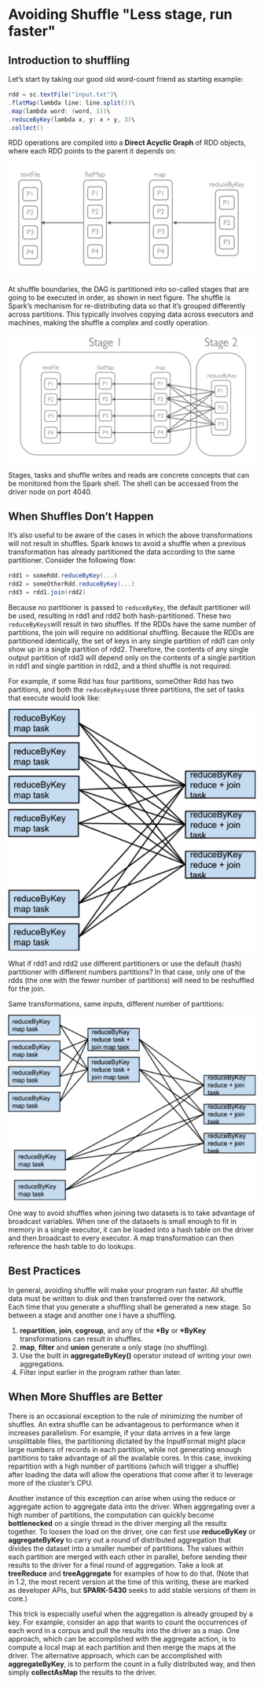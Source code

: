 # Avoiding Shuffle "Less stage, run faster"

## Introduction to shuffling

Let’s start by taking our good old word-count friend as starting example:

```scala
rdd = sc.textFile("input.txt")\
.flatMap(lambda line: line.split())\
.map(lambda word: (word, 1))\
.reduceByKey(lambda x, y: x + y, 3)\
.collect()
```

RDD operations are compiled into a **Direct Acyclic Graph** of RDD objects, where each RDD points to the parent it depends on:  


![](../.gitbook/assets/dag1.png)

At shuffle boundaries, the DAG is partitioned into so-called stages that are going to be executed in order, as shown in next figure. The shuffle is Spark’s mechanism for re-distributing data so that it’s grouped differently across partitions. This typically involves copying data across executors and machines, making the shuffle a complex and costly operation.

![](../.gitbook/assets/stages1.png)

Stages, tasks and shuffle writes and reads are concrete concepts that can be monitored from the Spark shell. The shell can be accessed from the driver node on port 4040.

## When Shuffles Don’t Happen

It’s also useful to be aware of the cases in which the above transformations will not result in shuffles. Spark knows to avoid a shuffle when a previous transformation has already partitioned the data according to the same partitioner. Consider the following flow:

```scala
rdd1 = someRdd.reduceByKey(...)
rdd2 = someOtherRdd.reduceByKey(...)
rdd3 = rdd1.join(rdd2)
```

Because no partitioner is passed to `reduceByKey`, the default partitioner will be used, resulting in rdd1 and rdd2 both hash-partitioned. These two `reduceByKeys`will result in two shuffles. If the RDDs have the same number of partitions, the join will require no additional shuffling. Because the RDDs are partitioned identically, the set of keys in any single partition of rdd1 can only show up in a single partition of rdd2. Therefore, the contents of any single output partition of rdd3 will depend only on the contents of a single partition in rdd1 and single partition in rdd2, and a third shuffle is not required.

For example, if some Rdd has four partitions, someOther Rdd has two partitions, and both the `reduceByKeys`use three partitions, the set of tasks that execute would look like:

![](../.gitbook/assets/spark-tuning-f4.png)

What if rdd1 and rdd2 use different partitioners or use the default \(hash\) partitioner with different numbers partitions? In that case, only one of the rdds \(the one with the fewer number of partitions\) will need to be reshuffled for the join.

Same transformations, same inputs, different number of partitions:

![](../.gitbook/assets/spark-tuning-f5.png)

One way to avoid shuffles when joining two datasets is to take advantage of broadcast variables. When one of the datasets is small enough to fit in memory in a single executor, it can be loaded into a hash table on the driver and then broadcast to every executor. A map transformation can then reference the hash table to do lookups.

## Best Practices

In general, avoiding shuffle will make your program run faster. All shuffle data must be written to disk and then transferred over the network.  
Each time that you generate a shuffling shall be generated a new stage. So between a stage and another one I have a shuffling.

1. **repartition**, **join**, **cogroup**, and any of the **\*By** or **\*ByKey** transformations can result in shuffles.
2. **map**, **filter** and **union** generate a only stage \(no shuffling\).
3. Use the built in **aggregateByKey\(\)** operator instead of writing your own aggregations.
4. Filter input earlier in the program rather than later.

## When More Shuffles are Better

There is an occasional exception to the rule of minimizing the number of shuffles. An extra shuffle can be advantageous to performance when it increases parallelism. For example, if your data arrives in a few large unsplittable files, the partitioning dictated by the InputFormat might place large numbers of records in each partition, while not generating enough partitions to take advantage of all the available cores. In this case, invoking repartition with a high number of partitions \(which will trigger a shuffle\) after loading the data will allow the operations that come after it to leverage more of the cluster’s CPU.

Another instance of this exception can arise when using the reduce or aggregate action to aggregate data into the driver. When aggregating over a high number of partitions, the computation can quickly become **bottlenecked** on a single thread in the driver merging all the results together. To loosen the load on the driver, one can first use **reduceByKey** or **aggregateByKey** to carry out a round of distributed aggregation that divides the dataset into a smaller number of partitions. The values within each partition are merged with each other in parallel, before sending their results to the driver for a final round of aggregation. Take a look at **treeReduce** and **treeAggregate** for examples of how to do that. \(Note that in 1.2, the most recent version at the time of this writing, these are marked as developer APIs, but **SPARK-5430** seeks to add stable versions of them in core.\)

This trick is especially useful when the aggregation is already grouped by a key. For example, consider an app that wants to count the occurrences of each word in a corpus and pull the results into the driver as a map. One approach, which can be accomplished with the aggregate action, is to compute a local map at each partition and then merge the maps at the driver. The alternative approach, which can be accomplished with **aggregateByKey**, is to perform the count in a fully distributed way, and then simply **collectAsMap** the results to the driver.

